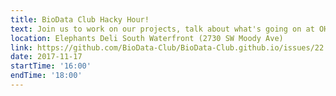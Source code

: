 ```yaml
---
title: BioData Club Hacky Hour!
text: Join us to work on our projects, talk about what's going on at OHSU, and learn things in a fun and supportive environment.
location: Elephants Deli South Waterfront (2730 SW Moody Ave)
link: https://github.com/BioData-Club/BioData-Club.github.io/issues/22
date: 2017-11-17
startTime: '16:00'
endTime: '18:00'
---
```

